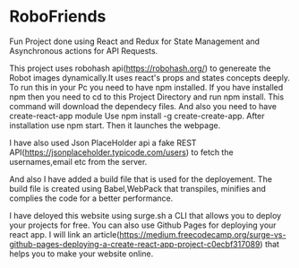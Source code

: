 # RoboFriends

Fun Project done using React and Redux for State Management and Asynchronous actions for API Requests.

This project uses robohash api(https://robohash.org/) to genereate the Robot images dynamically.It uses react's props and states concepts deeply. To run this in your Pc you need to have npm installed. If you have installed npm then you need to cd to this Project Directory and run npm install. This command will download the dependecy files. And also you need to have create-react-app module Use npm install -g create-create-app. After installation use npm start. Then it launches the webpage.

I have also used Json PlaceHolder api a fake REST API(https://jsonplaceholder.typicode.com/users) to fetch the usernames,email etc from the server.

And also I have added a build file that is used for the deployement. The build file is created using Babel,WebPack that transpiles, minifies and complies the code for a better performance.

I have deloyed this website using surge.sh a CLI that allows you to deploy your projects for free. You can also use Github Pages for deploying your react app. I will link an article(https://medium.freecodecamp.org/surge-vs-github-pages-deploying-a-create-react-app-project-c0ecbf317089) that helps you to make your website online.
